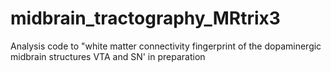 # midbrain_tractography_MRtrix3
Analysis code to "white matter connectivity fingerprint of the dopaminergic midbrain structures VTA and SN' in preparation
